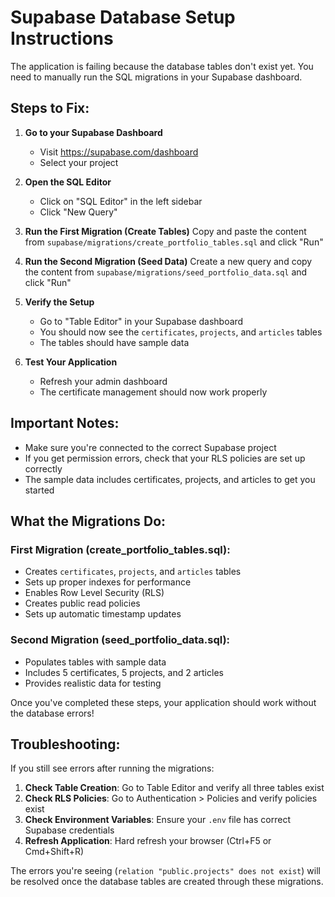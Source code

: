 # Supabase Database Setup Instructions

The application is failing because the database tables don't exist yet. You need to manually run the SQL migrations in your Supabase dashboard.

## Steps to Fix:

1. **Go to your Supabase Dashboard**
   - Visit https://supabase.com/dashboard
   - Select your project

2. **Open the SQL Editor**
   - Click on "SQL Editor" in the left sidebar
   - Click "New Query"

3. **Run the First Migration (Create Tables)**
   Copy and paste the content from `supabase/migrations/create_portfolio_tables.sql` and click "Run"

4. **Run the Second Migration (Seed Data)**
   Create a new query and copy the content from `supabase/migrations/seed_portfolio_data.sql` and click "Run"

5. **Verify the Setup**
   - Go to "Table Editor" in your Supabase dashboard
   - You should now see the `certificates`, `projects`, and `articles` tables
   - The tables should have sample data

6. **Test Your Application**
   - Refresh your admin dashboard
   - The certificate management should now work properly

## Important Notes:

- Make sure you're connected to the correct Supabase project
- If you get permission errors, check that your RLS policies are set up correctly
- The sample data includes certificates, projects, and articles to get you started

## What the Migrations Do:

### First Migration (create_portfolio_tables.sql):
- Creates `certificates`, `projects`, and `articles` tables
- Sets up proper indexes for performance
- Enables Row Level Security (RLS)
- Creates public read policies
- Sets up automatic timestamp updates

### Second Migration (seed_portfolio_data.sql):
- Populates tables with sample data
- Includes 5 certificates, 5 projects, and 2 articles
- Provides realistic data for testing

Once you've completed these steps, your application should work without the database errors!

## Troubleshooting:

If you still see errors after running the migrations:

1. **Check Table Creation**: Go to Table Editor and verify all three tables exist
2. **Check RLS Policies**: Go to Authentication > Policies and verify policies exist
3. **Check Environment Variables**: Ensure your `.env` file has correct Supabase credentials
4. **Refresh Application**: Hard refresh your browser (Ctrl+F5 or Cmd+Shift+R)

The errors you're seeing (`relation "public.projects" does not exist`) will be resolved once the database tables are created through these migrations.